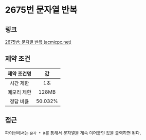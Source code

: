 # 2675번 문자열 반복

## 링크

[2675번: 문자열 반복 (acmicpc.net)](https://www.acmicpc.net/problem/2675)

## 제약 조건

| 제약 조건명 |   값    |
| :---------: | :-----: |
|  시간 제한  |   1초   |
| 메모리 제한 |  128MB  |
|  정답 비율  | 50.032% |

## 접근

파이썬에서는 `문자 * R`를 통해서 문자열을 계속 이어붙인 값을 출력하면 된다.
